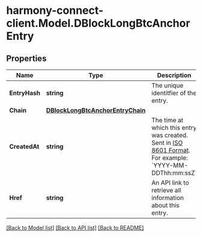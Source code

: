 # harmony-connect-client.Model.DBlockLongBtcAnchorEntry
## Properties

Name | Type | Description | Notes
------------ | ------------- | ------------- | -------------
**EntryHash** | **string** | The unique identitfier of the entry. | [optional] 
**Chain** | [**DBlockLongBtcAnchorEntryChain**](DBlockLongBtcAnchorEntryChain.md) |  | [optional] 
**CreatedAt** | **string** | The time at which this entry was created. Sent in [ISO 8601 Format](https://en.wikipedia.org/wiki/ISO_8601). For example: &#x60;YYYY-MM-DDThh:mm:ssZ&#x60; | [optional] 
**Href** | **string** | An API link to retrieve all information about this entry. | [optional] 

[[Back to Model list]](../README.md#documentation-for-models) [[Back to API list]](../README.md#documentation-for-api-endpoints) [[Back to README]](../README.md)

